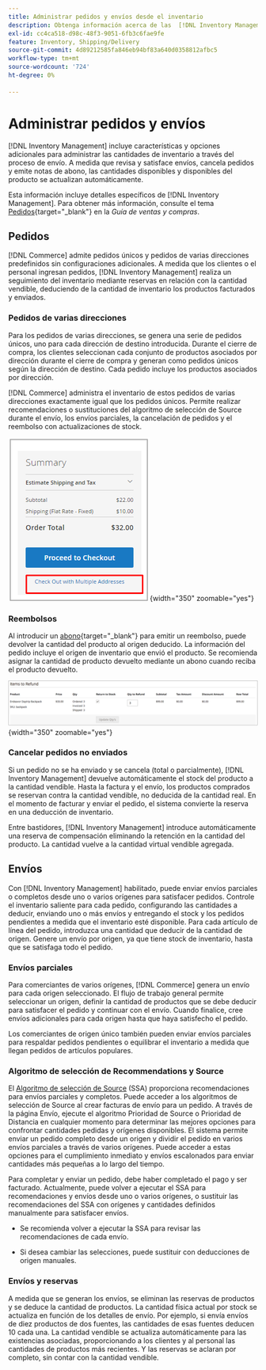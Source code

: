 ```yaml
---
title: Administrar pedidos y envíos desde el inventario
description: Obtenga información acerca de las  [!DNL Inventory Management] funciones y opciones adicionales para administrar las cantidades de inventario a través del proceso de envío.
exl-id: cc4ca518-d98c-48f3-9051-6fb3c6fae9fe
feature: Inventory, Shipping/Delivery
source-git-commit: 4d89212585fa846eb94bf83a640d0358812afbc5
workflow-type: tm+mt
source-wordcount: '724'
ht-degree: 0%

---
```


# Administrar pedidos y envíos

[!DNL Inventory Management] incluye características y opciones adicionales para administrar las cantidades de inventario a través del proceso de envío. A medida que revisa y satisface envíos, cancela pedidos y emite notas de abono, las cantidades disponibles y disponibles del producto se actualizan automáticamente.

Esta información incluye detalles específicos de [!DNL Inventory Management]. Para obtener más información, consulte el tema [Pedidos](../stores-purchase/orders.md){target="_blank"} en la _Guía de ventas y compras_.

## Pedidos

[!DNL Commerce] admite pedidos únicos y pedidos de varias direcciones predefinidos sin configuraciones adicionales. A medida que los clientes o el personal ingresan pedidos, [!DNL Inventory Management] realiza un seguimiento del inventario mediante reservas en relación con la cantidad vendible, deduciendo de la cantidad de inventario los productos facturados y enviados.

### Pedidos de varias direcciones

Para los pedidos de varias direcciones, se genera una serie de pedidos únicos, uno para cada dirección de destino introducida. Durante el cierre de compra, los clientes seleccionan cada conjunto de productos asociados por dirección durante el cierre de compra y generan como pedidos únicos según la dirección de destino. Cada pedido incluye los productos asociados por dirección.

[!DNL Commerce] administra el inventario de estos pedidos de varias direcciones exactamente igual que los pedidos únicos. Permite realizar recomendaciones o sustituciones del algoritmo de selección de Source durante el envío, los envíos parciales, la cancelación de pedidos y el reembolso con actualizaciones de stock.

![Varias direcciones al finalizar la compra](assets/inventory-multi-ship.png){width="350" zoomable="yes"}

### Reembolsos

Al introducir un [abono](../stores-purchase/credit-memo-create.md){target="_blank"} para emitir un reembolso, puede devolver la cantidad del producto al origen deducido. La información del pedido incluye el origen de inventario que envió el producto. Se recomienda asignar la cantidad de producto devuelto mediante un abono cuando reciba el producto devuelto.

![Elementos que se reembolsarán con la devolución a stock seleccionada](assets/credit-memo-items-to-refund.png)
{width="350" zoomable="yes"}

### Cancelar pedidos no enviados

Si un pedido no se ha enviado y se cancela (total o parcialmente), [!DNL Inventory Management] devuelve automáticamente el stock del producto a la cantidad vendible. Hasta la factura y el envío, los productos comprados se reservan contra la cantidad vendible, no deducida de la cantidad real. En el momento de facturar y enviar el pedido, el sistema convierte la reserva en una deducción de inventario.

Entre bastidores, [!DNL Inventory Management] introduce automáticamente una reserva de compensación eliminando la retención en la cantidad del producto. La cantidad vuelve a la cantidad virtual vendible agregada.

## Envíos

Con [!DNL Inventory Management] habilitado, puede enviar envíos parciales o completos desde uno o varios orígenes para satisfacer pedidos. Controle el inventario saliente para cada pedido, configurando las cantidades a deducir, enviando uno o más envíos y entregando el stock y los pedidos pendientes a medida que el inventario esté disponible. Para cada artículo de línea del pedido, introduzca una cantidad que deducir de la cantidad de origen. Genere un envío por origen, ya que tiene stock de inventario, hasta que se satisfaga todo el pedido.

### Envíos parciales

Para comerciantes de varios orígenes, [!DNL Commerce] genera un envío para cada origen seleccionado. El flujo de trabajo general permite seleccionar un origen, definir la cantidad de productos que se debe deducir para satisfacer el pedido y continuar con el envío. Cuando finalice, cree envíos adicionales para cada origen hasta que haya satisfecho el pedido.

Los comerciantes de origen único también pueden enviar envíos parciales para respaldar pedidos pendientes o equilibrar el inventario a medida que llegan pedidos de artículos populares.

### Algoritmo de selección de Recommendations y Source

El [Algoritmo de selección de Source](selection-reservations.md) (SSA) proporciona recomendaciones para envíos parciales y completos. Puede acceder a los algoritmos de selección de Source al crear facturas de envío para un pedido. A través de la página Envío, ejecute el algoritmo Prioridad de Source o Prioridad de Distancia en cualquier momento para determinar las mejores opciones para confrontar cantidades pedidas y orígenes disponibles. El sistema permite enviar un pedido completo desde un origen y dividir el pedido en varios envíos parciales a través de varios orígenes. Puede acceder a estas opciones para el cumplimiento inmediato y envíos escalonados para enviar cantidades más pequeñas a lo largo del tiempo.

Para completar y enviar un pedido, debe haber completado el pago y ser facturado. Actualmente, puede volver a ejecutar el SSA para recomendaciones y envíos desde uno o varios orígenes, o sustituir las recomendaciones del SSA con orígenes y cantidades definidos manualmente para satisfacer envíos.

- Se recomienda volver a ejecutar la SSA para revisar las recomendaciones de cada envío.

- Si desea cambiar las selecciones, puede sustituir con deducciones de origen manuales.

### Envíos y reservas

A medida que se generan los envíos, se eliminan las reservas de productos y se deduce la cantidad de productos. La cantidad física actual por stock se actualiza en función de los detalles de envío. Por ejemplo, si envía envíos de diez productos de dos fuentes, las cantidades de esas fuentes deducen 10 cada una. La cantidad vendible se actualiza automáticamente para las existencias asociadas, proporcionando a los clientes y al personal las cantidades de productos más recientes. Y las reservas se aclaran por completo, sin contar con la cantidad vendible.

